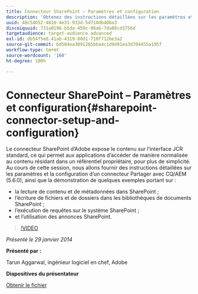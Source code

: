 ```yaml
---
title: Connecteur SharePoint – Paramètres et configuration
description: 'Obtenez des instructions détaillées sur les paramètres et la configuration d’un connecteur Partager avec CQ/AEM (5.6.0), ainsi que la démonstration de quelques exemples. Le connecteur SharePoint d’Adobe expose le contenu sur l’interface JCR standard, ce qui permet aux applications d’accéder de manière normalisée au contenu résidant dans un référentiel propriétaire, pour plus de simplicité. '
uuid: 48c54652-4816-4e31-933d-5d710db40ba3
discoiquuid: 731a0196-b5da-459c-96a6-7da08cd3756d
targetaudience: target-audience advanced
exl-id: db54f5e6-41ab-4319-80d1-710f712be3a2
source-git-commit: 6d504ea3091265bba4c1d9d91ea3d704455a195f
workflow-type: tm+mt
source-wordcount: '160'
ht-degree: 100%

---
```


# Connecteur SharePoint – Paramètres et configuration{#sharepoint-connector-setup-and-configuration}

Le connecteur SharePoint d’Adobe expose le contenu sur l’interface JCR standard, ce qui permet aux applications d’accéder de manière normalisée au contenu résidant dans un référentiel propriétaire, pour plus de simplicité. Au cours de cette session, nous allons fournir des instructions détaillées sur les paramètres et la configuration d’un connecteur Partager avec CQ/AEM (5.6.0), ainsi que la démonstration de quelques exemples portant sur :

* la lecture de contenu et de métadonnées dans SharePoint ;
* l’écriture de fichiers et de dossiers dans les bibliothèques de documents SharePoint ;
* l’exécution de requêtes sur le système SharePoint ;
* et l’utilisation des annonces SharePoint.

>[!VIDEO](https://video.tv.adobe.com/v/19525/?quality=9)

*Présenté le 29 janvier 2014*

**Présenté par :**

Tarun Aggarwal, ingénieur logiciel en chef, Adobe

**Diapositives du présentateur**

[Obtenir le fichier](assets/cq-gems-sharepoint-connector.pdf)
<!--
[Get back to the Overview](https://helpx.adobe.com/experience-manager/kt/eseminars/gems/aem-index.html)
-->
